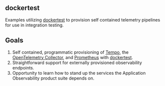 ## dockertest

Examples utilizing [dockertest][] to provision self contained telemetry pipelines for use in integration testing.

[dockertest]: https://github.com/ory/dockertest

## Goals

1. Self contained, programmatic provisioning of [Tempo][], the [OpenTelemetry Collector][], and [Prometheus][] with [dockertest][].
1. Straightforward support for externally provisioned observability endpoints.
1. Opportunity to learn how to stand up the services the Application Observability product suite depends on.

[Tempo]: https://github.com/grafana/tempo
[OpenTelemetry Collector]: https://github.com/open-telemetry/opentelemetry-collector
[Prometheus]: https://github.com/prometheus/prometheus
